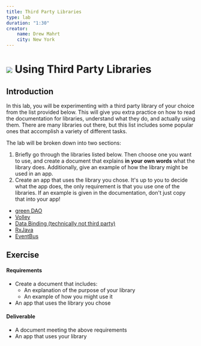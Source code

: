 ```yaml
---
title: Third Party Libraries
type: lab
duration: "1:30"
creator:
    name: Drew Mahrt
    city: New York
---
```


# ![](https://ga-dash.s3.amazonaws.com/production/assets/logo-9f88ae6c9c3871690e33280fcf557f33.png) Using Third Party Libraries

## Introduction


In this lab, you will be experimenting with a third party library of your choice from the list provided below. This will give you extra practice on how to read the documentation for libraries, understand what they do, and actually using them. There are many libraries out there, but this list includes some popular ones that accomplish a variety of different tasks.

The lab will be broken down into two sections:

1. Briefly go through the libraries listed below. Then choose one you want to use, and create a document that explains **in your own words** what the library does. Additionally, give an example of how the library might be used in an app.
2. Create an app that uses the library you chose. It's up to you to decide what the app does, the only requirement is that you use one of the libraries. If an example is given in the documentation, don't just copy that into your app!


- [green DAO](http://greenrobot.org/greendao/)
- [Volley](https://developer.android.com/training/volley/index.html)
- [Data Binding (technically not third party)](https://developer.android.com/topic/libraries/data-binding/index.html)
- [RxJava](https://github.com/ReactiveX/RxJava/wiki/Getting-Started)
- [EventBus](http://greenrobot.org/eventbus)


## Exercise

#### Requirements

- Create a document that includes:
  - An explanation of the purpose of your library
  - An example of how you might use it
- An app that uses the library you chose

#### Deliverable

- A document meeting the above requirements
- An app that uses your library
